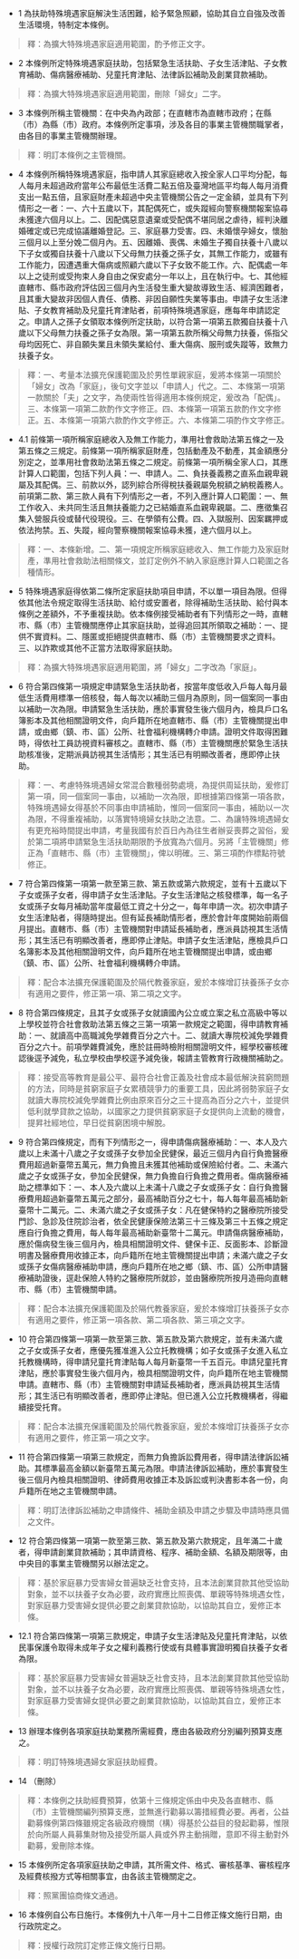 * 1 為扶助特殊境遇家庭解決生活困難，給予緊急照顧，協助其自立自強及改善生活環境，特制定本條例。

> 釋：為擴大特殊境遇家庭適用範圍，酌予修正文字。

* 2 本條例所定特殊境遇家庭扶助，包括緊急生活扶助、子女生活津貼、子女教育補助、傷病醫療補助、兒童托育津貼、法律訴訟補助及創業貸款補助。

> 釋：為擴大特殊境遇家庭適用範圍，刪除「婦女」二字。

* 3 本條例所稱主管機關：在中央為內政部；在直轄市為直轄市政府；在縣（市）為縣（市）政府。本條例所定事項，涉及各目的事業主管機關職掌者，由各目的事業主管機關辦理。

> 釋：明訂本條例之主管機關。

* 4 本條例所稱特殊境遇家庭，指申請人其家庭總收入按全家人口平均分配，每人每月未超過政府當年公布最低生活費二點五倍及臺灣地區平均每人每月消費支出一點五倍，且家庭財產未超過中央主管機關公告之一定金額，並具有下列情形之一者：一、六十五歲以下，其配偶死亡，或失蹤經向警察機關報案協尋未獲達六個月以上。二、因配偶惡意遺棄或受配偶不堪同居之虐待，經判決離婚確定或已完成協議離婚登記。三、家庭暴力受害。四、未婚懷孕婦女，懷胎三個月以上至分娩二個月內。五、因離婚、喪偶、未婚生子獨自扶養十八歲以下子女或獨自扶養十八歲以下父母無力扶養之孫子女，其無工作能力，或雖有工作能力，因遭遇重大傷病或照顧六歲以下子女致不能工作。六、配偶處一年以上之徒刑或受拘束人身自由之保安處分一年以上，且在執行中。七、其他經直轄市、縣市政府評估因三個月內生活發生重大變故導致生活、經濟困難者，且其重大變故非因個人責任、債務、非因自願性失業等事由。申請子女生活津貼、子女教育補助及兒童托育津貼者，前項特殊境遇家庭，應每年申請認定之。申請人之孫子女領取本條例所定扶助，以符合第一項第五款獨自扶養十八歲以下父母無力扶養之孫子女為限。第一項第五款所稱父母無力扶養，係指父母均因死亡、非自願失業且未領失業給付、重大傷病、服刑或失蹤等，致無力扶養子女。

> 釋：一、考量本法擴充保護範圍及於男性單親家庭，爰將本條第一項關於「婦女」改為「家庭」，後句文字並以「申請人」代之。二、本條第一項第一款關於「夫」之文字，為使兩性皆得適用本條例規定，爰改為「配偶」。三、本條第一項第二款酌作文字修正。四、本條第一項第五款酌作文字修正。五、本條第一項第六款酌作文字修正。六、本條第二項酌作文字修正。

* 4.1 前條第一項所稱家庭總收入及無工作能力，準用社會救助法第五條之一及第五條之三規定。前條第一項所稱家庭財產，包括動產及不動產，其金額應分別定之，並準用社會救助法第五條之二規定。前條第一項所稱全家人口，其應計算人口範圍，包括下列人員：一、申請人。二、負扶養義務之直系血親卑親屬及其配偶。三、前款以外，認列綜合所得稅扶養親屬免稅額之納稅義務人。前項第二款、第三款人員有下列情形之一者，不列入應計算人口範圍：一、無工作收入、未共同生活且無扶養能力之已結婚直系血親卑親屬。二、應徵集召集入營服兵役或替代役現役。三、在學領有公費。四、入獄服刑、因案羈押或依法拘禁。五、失蹤，經向警察機關報案協尋未獲，達六個月以上。

> 釋：一、本條新增。二、第一項規定所稱家庭總收入、無工作能力及家庭財產，準用社會救助法相關條文，並訂定例外不納入家庭應計算人口範圍之各種情形。

* 5 特殊境遇家庭得依第二條所定家庭扶助項目申請，不以單一項目為限。但得依其他法令規定取得生活扶助、給付或安置者，除得補助生活扶助、給付與本條例之差額外，不予重複扶助。依本條例接受補助者有下列情形之一時，直轄市、縣（市）主管機關應停止其家庭扶助，並得追回其所領取之補助：一、提供不實資料。二、隱匿或拒絕提供直轄市、縣（市）主管機關要求之資料。三、以詐欺或其他不正當方法取得家庭扶助。

> 釋：為擴大特殊境遇家庭適用範圍，將「婦女」二字改為「家庭」。

* 6 符合第四條第一項規定申請緊急生活扶助者，按當年度低收入戶每人每月最低生活費用標準一倍核發，每人每次以補助三個月為原則，同一個案同一事由以補助一次為限。申請緊急生活扶助，應於事實發生後六個月內，檢具戶口名簿影本及其他相關證明文件，向戶籍所在地直轄市、縣（市）主管機關提出申請，或由鄉（鎮、市、區）公所、社會福利機構轉介申請。證明文件取得困難時，得依社工員訪視資料審核之。直轄市、縣（市）主管機關應於緊急生活扶助核准後，定期派員訪視其生活情形；其生活已有明顯改善者，應即停止扶助。

> 釋：一、考慮特殊境遇婦女常混合數種弱勢處境，為提供周延扶助，爰修訂第一項，同一個案同一事由，以補助一次為限，即根據第四條第一項各款，特殊境遇婦女得基於不同事由申請補助，惟同一個案同一事由，補助以一次為限，不得重複補助，以落實特境婦女扶助之法意。二、為讓特殊境遇婦女有更充裕時間提出申請，考量我國有於百日內為往生者辦妥喪葬之習俗，爰於第二項將申請緊急生活扶助期限酌予放寬為六個月。另將「主管機關」修正為「直轄市、縣（市）主管機關」，俾以明確。三、第三項酌作標點符號修正。

* 7 符合第四條第一項第一款至第三款、第五款或第六款規定，並有十五歲以下子女或孫子女者，得申請子女生活津貼。子女生活津貼之核發標準，每一名子女或孫子女每月補助當年度最低工資之十分之一，每年申請一次。初次申請子女生活津貼者，得隨時提出。但有延長補助情形者，應於會計年度開始前兩個月提出。直轄市、縣（市）主管機關對申請延長補助者，應派員訪視其生活情形；其生活已有明顯改善者，應即停止津貼。申請子女生活津貼，應檢具戶口名簿影本及其他相關證明文件，向戶籍所在地主管機關提出申請，或由鄉（鎮、市、區）公所、社會福利機構轉介申請。

> 釋：配合本法擴充保護範圍及於隔代教養家庭，爰於本條增訂扶養孫子女亦有適用之要件，修正第一項、第二項之文字。

* 8 符合第四條規定，且其子女或孫子女就讀國內公立或立案之私立高級中等以上學校並符合社會救助法第五條之三第一項第一款規定之範圍，得申請教育補助：一、就讀高中高職減免學雜費百分之六十。二、就讀大專院校減免學雜費百分之六十。前項學雜費減免，應於註冊時檢附相關證明文件，經學校審核確認後逕予減免，私立學校由學校逕予減免後，報請主管教育行政機關補助之。

> 釋：接受高等教育是最公平、最符合社會正義及社會成本最低解決貧窮問題的方法，同時是貧窮家庭子女累積競爭力的重要工具，因此將弱勢家庭子女就讀大專院校減免學雜費比例由原來百分之三十提高為百分之六十，並提供低利就學貸款之協助，以國家之力提供貧窮家庭子女提供向上流動的機會，提昇社經地位，早日從貧窮困境中解脫。

* 9 符合第四條規定，而有下列情形之一，得申請傷病醫療補助：一、本人及六歲以上未滿十八歲之子女或孫子女參加全民健保，最近三個月內自行負擔醫療費用超過新臺幣五萬元，無力負擔且未獲其他補助或保險給付者。二、未滿六歲之子女或孫子女，參加全民健保，無力負擔自行負擔之費用者。傷病醫療補助之標準如下：一、本人及六歲以上未滿十八歲之子女或孫子女：自行負擔醫療費用超過新臺幣五萬元之部分，最高補助百分之七十，每人每年最高補助新臺幣十二萬元。二、未滿六歲之子女或孫子女：凡在健保特約之醫療院所接受門診、急診及住院診治者，依全民健康保險法第三十三條及第三十五條之規定應自行負擔之費用，每人每年最高補助新臺幣十二萬元。申請傷病醫療補助，應於傷病發生後三個月內，檢具相關證明文件、健保卡正、反面影本、診斷證明書及醫療費用收據正本，向戶籍所在地主管機關提出申請；未滿六歲之子女或孫子女傷病醫療補助申請，應向戶籍所在地之鄉（鎮、市、區）公所申請醫療補助證後，逕赴保險人特約之醫療院所就診，並由醫療院所按月造冊向直轄市、縣（市）主管機關申請。

> 釋：配合本法擴充保護範圍及於隔代教養家庭，爰於本條增訂扶養孫子女亦有適用之要件，修正第一項各款、第二項各款、第三項之文字。

* 10 符合第四條第一項第一款至第三款、第五款及第六款規定，並有未滿六歲之子女或孫子女者，應優先獲准進入公立托教機構；如子女或孫子女進入私立托教機構時，得申請兒童托育津貼每人每月新臺幣一千五百元。申請兒童托育津貼，應於事實發生後六個月內，檢具相關證明文件，向戶籍所在地主管機關申請。直轄市、縣（市）主管機關對申請延長補助者，應派員訪視其生活情形；其生活已有明顯改善者，應即停止津貼。但已進入公立托教機構者，得繼續接受托育。

> 釋：配合本法擴充保護範圍及於隔代教養家庭，爰於本條增訂扶養孫子女亦有適用之要件，修正第一項之文字。

* 11 符合第四條第一項第三款規定，而無力負擔訴訟費用者，得申請法律訴訟補助。其標準最高金額以新臺幣五萬元為限。申請法律訴訟補助，應於事實發生後三個月內檢具相關證明、律師費用收據正本及訴訟或判決書影本各一份，向戶籍所在地之主管機關申請。

> 釋：明訂法律訴訟補助之申請條件、補助金額及申請之步驟及申請時應具備之文件。

* 12 符合第四條第一項第一款至第三款、第五款及第六款規定，且年滿二十歲者，得申請創業貸款補助；其申請資格、程序、補助金額、名額及期限等，由中央目的事業主管機關另以辦法定之。

> 釋：基於家庭暴力受害婦女普遍缺乏社會支持，且本法創業貸款其他受協助對象，並不以扶養子女為必要，政府實應比照喪偶、單親等特殊境遇女性，對家庭暴力受害婦女提供必要之創業貸款協助，以協助其自立，爰修正本條。

* 12.1 符合第四條第一項第三款規定，申請子女生活津貼及兒童托育津貼，以依民事保護令取得未成年子女之權利義務行使或有具體事實證明獨自扶養子女者為限。

> 釋：基於家庭暴力受害婦女普遍缺乏社會支持，且本法創業貸款其他受協助對象，並不以扶養子女為必要，政府實應比照喪偶、單親等特殊境遇女性，對家庭暴力受害婦女提供必要之創業貸款協助，以協助其自立，爰修正本條。

* 13 辦理本條例各項家庭扶助業務所需經費，應由各級政府分別編列預算支應之。

> 釋：明訂特殊境遇婦女家庭扶助經費。

* 14 （刪除）

> 釋：本條例之扶助經費預算，依第十三條規定係由中央及各直轄市、縣（市）主管機關編列預算支應，並無進行勸募以籌措經費必要。再者，公益勸募條例第四條雖規定各級政府機關（構）得基於公益目的發起勸募，惟限於向所屬人員募集財物及接受所屬人員或外界主動捐贈，意即不得主動對外勸募，爰刪除本條。

* 15 本條例所定各項家庭扶助之申請，其所需文件、格式、審核基準、審核程序及經費核撥方式等相關事宜，由各該主管機關定之。

> 釋：照黨團協商條文通過。

* 16 本條例自公布日施行。本條例九十八年一月十二日修正條文施行日期，由行政院定之。

> 釋：授權行政院訂定修正條文施行日期。

